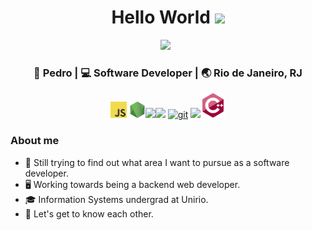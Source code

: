 <div align="center">
  <h1> Hello World <img src="https://media.giphy.com/media/hvRJCLFzcasrR4ia7z/giphy.gif" width="25px"></h1>
</div>
 
<p align='center'> 
<a href="https://www.linkedin.com/in/pedrolucaspalma/"><img height="30" src="https://raw.githubusercontent.com/trinwin/trinwin/master/icons/linkedin.png?raw=true"></a>&nbsp;&nbsp;

<div align="center">
<h3> 🐝 Pedro | 💻 Software Developer | 🌏 Rio de Janeiro, RJ </h3> 
</div>

<div align='center'>
<p align='center'> 

<img alt="JavaScript" width="26px" src="https://raw.githubusercontent.com/github/explore/80688e429a7d4ef2fca1e82350fe8e3517d3494d/topics/javascript/javascript.png" /> <img alt="Node.js" width="26px" src="https://raw.githubusercontent.com/github/explore/80688e429a7d4ef2fca1e82350fe8e3517d3494d/topics/nodejs/nodejs.png" /><img height="30" src="https://raw.githubusercontent.com/jmnote/z-icons/master/svg/java.svg"><img height="30" src="https://raw.githubusercontent.com/Thomas-George-T/Thomas-George-T/master/assets/linux-tux.svg">  <a href="https://git-scm.com/" target="_blank"> <img src="https://www.vectorlogo.zone/logos/git-scm/git-scm-icon.svg" alt="git" width="40" height="40"/></a> <img height="30" src="https://raw.githubusercontent.com/jmnote/z-icons/master/svg/bash.svg"><img src="https://raw.githubusercontent.com/devicons/devicon/master/icons/cplusplus/cplusplus-original.svg" alt="cplusplus" width="40" height="40"/>
</p>
 </div>



### About me 
- 🌱 Still trying to find out what area I want to pursue as a software developer.
- 🖥️ Working towards being a backend web developer.
- 🎓  Information Systems undergrad at Unirio.
- 💭  Let's get to know each other.


<!--
I stole this off of Trinity this is 100% theirs.
-->

